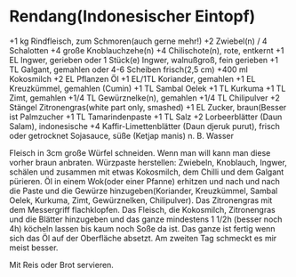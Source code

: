 

# Rendang(Indonesischer Eintopf)

+1 kg	    Rindfleisch, zum Schmoren(auch gerne mehr!)
+2 	        Zwiebel(n) / 4 Schalotten
+4 	        große Knoblauchzehe(n)
+4 	        Chilischote(n), rote, entkernt
+1 EL	    Ingwer, gerieben oder 1 Stück(e)	Ingwer, walnußgroß, fein gerieben
+1 TL	    Galgant, gemahlen oder 4-6 Scheiben frisch(2,5 cm)
+400 ml	    Kokosmilch
+2 EL	    Pflanzen Öl
+1 EL/1TL    Koriander, gemahlen
+1 EL	    Kreuzkümmel, gemahlen (Cumin)
+1 TL	    Sambal Oelek
+1 TL	    Kurkuma
+1 TL	    Zimt, gemahlen
+1/4 TL	    Gewürznelke(n), gemahlen
+1/4 TL	    Chilipulver
+2 Stängel	Zitronengras(white part only, smashed)
+1 EL	    Zucker, braun(Besser ist Palmzucher
+1 TL	    Tamarindenpaste
+1 TL        Salz
+2 	        Lorbeerblätter (Daun Salam), indonesische
+4 	        Kaffir-Limettenblätter (Daun djeruk purut), frisch oder getrocknet
            Sojasauce, süße (Ketjap manis)
n. B.	    Wasser


Fleisch in 3cm große Würfel schneiden. Wenn man will kann man diese vorher braun anbraten.
Würzpaste herstellen:
Zwiebeln, Knoblauch, Ingwer, schälen und zusammen mit etwas Kokosmilch,  dem Chilli und dem Galgant pürieren. 
Öl in einem Wok(oder einer Pfanne) erhitzen und nach und nach die Paste und die Gewürze hinzugeben(Koriander, Kreuzkümmel, Sambal Oelek, Kurkuma, Zimt, Gewürznelken, Chilipulver).
Das Zitronengras mit dem Messergriff flachklopfen.
Das Fleisch, die Kokosmilch, Zitronengras und die Blätter hinzugeben und das ganze mindestens 1 1/2h (besser noch 4h) köcheln lassen bis kaum noch Soße da ist.
Das ganze ist fertig wenn sich das Öl auf der Oberfläche absetzt. Am zweiten Tag schmeckt es mir meist besser.

Mit Reis oder Brot servieren.

